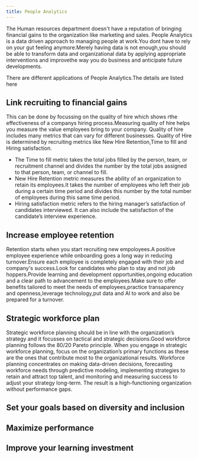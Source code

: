 ```yaml
---
title: People Analytics 
---
```

The Human resources department doesn't have a reputation of bringing financial gains to the organization like marketing and sales.
People Analytics is a data driven approach to managing people at work.You dont have to rely on your gut feeling anymore.Merely having data is not enough,you should be able to transform data and organizational data by applying appropriate interventions and improvethe way you do business and anticipate future developments.

There are different applications of People Analytics.The details are listed here

## **Link recruiting to financial gains**
This can be done by focussing on the quality of hire which shows rthe effectiveness of a companys hiring process.Measuring quality of hire helps you measure the value employees bring to your company. Quality of hire includes many metrics that can vary for different businesses.
Quality of Hire is determined by recruiting metrics like New Hire Retention,Time to fill and Hiring satisfaction.
<ul><li>The Time to fill metric takes the total jobs filled by the person, team, or recruitment channel and divides the number by the total jobs assigned to that
person, team, or channel to fill.</li>
<li>New Hire Retention metric measures the ability of an organization to retain its employees.It takes the number of employees who left their job during a certain time period and divides this number by the total number of employees during this same time period.</li>
<li>Hiring satisfaction metric refers to the hiring manager’s satisfaction of candidates interviewed. It can also include the satisfaction of the candidate’s interview experience.</li></ul>

## **Increase employee retention**
Retention starts when you start recruiting new empoloyees.A positive employee experience while onboarding goes a long way in reducing turnover.Ensure each employee is completely engaged with their job and company's success.Look for candidates who plan to stay and not job hoppers.Provide learning and development opportunities,ongoing education and a clear path to advancement to the employees.Make sure to offer benefits tailored to meet the needs of employees,practice transaparency and openness,leverage technology,put data and AI to work and also be prepared for a turnover.

## **Strategic workforce plan**
Strategic workforce planning should be in line with the organization’s strategy and it focusses on tactical and strategic decisions.Good workforce planning follows the 80/20 Pareto principle. When you engage in strategic workforce planning, focus on the organization’s primary functions as these are the ones that contribute most to the organizational results. Workforce planning concentrates on making data-driven decisions, forecasting workforce needs through predictive modeling, implementing strategies to retain and attract top talent, and monitoring and measuring success to adjust your strategy long-term. The result is a high-functioning organization without performance gaps.

## **Set your goals based on diversity and inclusion**

## **Maximize performance**

## **Improve your learning investment**
